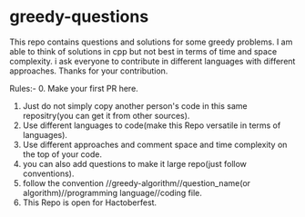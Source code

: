 # greedy-questions
This repo contains questions and solutions for some greedy problems. I am able to think of solutions in cpp  but not best in terms of time and space complexity. i ask everyone to contribute in different languages with different approaches. Thanks for your contribution.

Rules:-
0. Make your first PR here.
1. Just do not simply copy another person's code in this same repositry(you can get it from other sources).
2. Use different languages to code(make this Repo versatile in terms of languages).
3. Use different approaches and comment space and time complexity on the top of your code.
4. you can also add questions to make it large repo(just follow conventions).
5. follow the convention //greedy-algorithm//question_name(or algorithm)//programming language//coding file.
6. This Repo is open for Hactoberfest.
